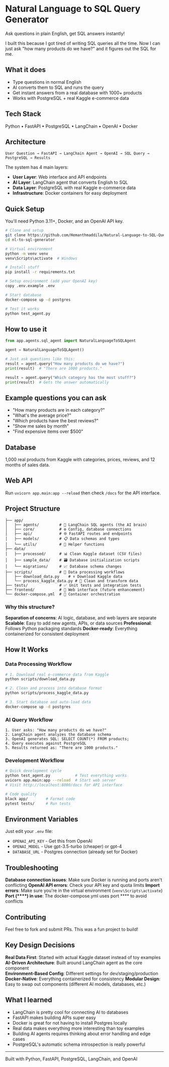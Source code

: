 # Natural Language to SQL Query Generator

Ask questions in plain English, get SQL answers instantly! 

I built this because I got tired of writing SQL queries all the time. Now I can just ask "how many products do we have?" and it figures out the SQL for me.

## What it does

- Type questions in normal English
- AI converts them to SQL and runs the query
- Get instant answers from a real database with 1000+ products
- Works with PostgreSQL + real Kaggle e-commerce data

## Tech Stack

Python • FastAPI • PostgreSQL • LangChain • OpenAI • Docker

## Architecture

```
User Question → FastAPI → LangChain Agent → OpenAI → SQL Query → PostgreSQL → Results
```

The system has 4 main layers:
- **User Layer**: Web interface and API endpoints
- **AI Layer**: LangChain agent that converts English to SQL  
- **Data Layer**: PostgreSQL with real Kaggle e-commerce data
- **Infrastructure**: Docker containers for easy deployment

## Quick Setup

You'll need Python 3.11+, Docker, and an OpenAI API key.

```bash
# Clone and setup
git clone https://github.com/Hemanthmaddila/Natural-Language-to-SQL-Query-Generator.git
cd nl-to-sql-generator

# Virtual environment
python -m venv venv
venv\Scripts\activate  # Windows

# Install stuff
pip install -r requirements.txt

# Setup environment (add your OpenAI key)
copy .env.example .env

# Start database
docker-compose up -d postgres

# Test it works
python test_agent.py
```

## How to use it

```python
from app.agents.sql_agent import NaturalLanguageToSQLAgent

agent = NaturalLanguageToSQLAgent()

# Just ask questions like this:
result = agent.query("How many products do we have?")
print(result)  # "There are 1000 products."

result = agent.query("Which category has the most stuff?")
print(result)  # Gets the answer automatically
```

## Example questions you can ask

- "How many products are in each category?"
- "What's the average price?"
- "Which products have the best reviews?"
- "Show me sales by month"
- "Find expensive items over $500"

## Database

1,000 real products from Kaggle with categories, prices, reviews, and 12 months of sales data.

## Web API

Run `uvicorn app.main:app --reload` then check `/docs` for the API interface.

## Project Structure

```
├── app/
│   ├── agents/         # 🤖 LangChain SQL agents (the AI brain)
│   ├── core/           # ⚙️ Config, database connections
│   ├── api/            # 🌐 FastAPI routes and endpoints  
│   ├── models/         # 📋 Data schemas and types
│   └── utils/          # 🔧 Helper functions
├── data/
│   ├── processed/      # 📊 Clean Kaggle dataset (CSV files)
│   ├── sample_data/    # 🗃️ Database initialization scripts
│   └── migrations/     # 📈 Database schema changes
├── scripts/            # 🔄 Data processing workflows
│   ├── download_data.py    # ⬇️ Download Kaggle data
│   └── process_kaggle_data.py # 🧹 Clean and transform data
├── tests/              # ✅ Unit tests and integration tests
├── frontend/           # 🎨 Web interface (future enhancement)
└── docker-compose.yml  # 🐳 Container orchestration
```

### Why this structure?

**Separation of concerns**: AI logic, database, and web layers are separate
**Scalable**: Easy to add new agents, APIs, or data sources
**Professional**: Follows Python packaging standards
**Docker-ready**: Everything containerized for consistent deployment

## How It Works

### Data Processing Workflow
```bash
# 1. Download real e-commerce data from Kaggle
python scripts/download_data.py

# 2. Clean and process into database format  
python scripts/process_kaggle_data.py

# 3. Start database and auto-load data
docker-compose up -d postgres
```

### AI Query Workflow
```
1. User asks: "How many products do we have?"
2. LangChain agent analyzes the database schema
3. OpenAI generates SQL: SELECT COUNT(*) FROM products;
4. Query executes against PostgreSQL
5. Results returned as: "There are 1000 products."
```

### Development Workflow
```bash
# Quick development cycle
python test_agent.py           # Test everything works
uvicorn app.main:app --reload  # Start web server  
# Visit http://localhost:8000/docs for API interface

# Code quality
black app/        # Format code
pytest tests/     # Run tests
```

## Environment Variables

Just edit your `.env` file:
- `OPENAI_API_KEY` - Get this from OpenAI
- `OPENAI_MODEL` - Use gpt-3.5-turbo (cheaper) or gpt-4 
- `DATABASE_URL` - Postgres connection (already set for Docker)

## Troubleshooting

**Database connection issues**: Make sure Docker is running and ports aren't conflicting
**OpenAI API errors**: Check your API key and quota limits
**Import errors**: Make sure you're in the virtual environment (`venv\Scripts\activate`)
**Port (****) in use**: The docker-compose.yml uses port **** to avoid conflicts

## Contributing

Feel free to fork and submit PRs. This was a fun project to build!

## Key Design Decisions

**Real Data First**: Started with actual Kaggle dataset instead of toy examples
**AI-Driven Architecture**: Built around LangChain agent as the core component  
**Environment-Based Config**: Different settings for dev/staging/production
**Docker-Native**: Everything containerized for consistency
**Modular Design**: Easy to swap out components (different AI models, databases, etc.)

## What I learned

- LangChain is pretty cool for connecting AI to databases
- FastAPI makes building APIs super easy  
- Docker is great for not having to install Postgres locally
- Real data makes everything more interesting than toy examples
- Building AI agents requires thinking about error handling and edge cases
- PostgreSQL's automatic schema introspection is really powerful

---

Built with Python, FastAPI, PostgreSQL, LangChain, and OpenAI
